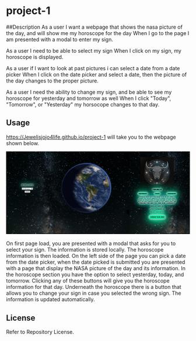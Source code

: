# project-1

##Description
As a user I want a webpage that shows the nasa picture of the day, and will show me my horoscope for the day
When I go to the page I am presented with a modal to enter my sign.

As a user I need to be able to select my sign
When I click on my sign, my horoscope is displayed.

As a user if I want to look at past pictures i can select a date from a date picker
When I click on the date picker and select a date, then the picture of the day changes to the proper picture.

As a user I need the ability to change my sign, and be able to see my horoscope for yesterday and tomorrow as well
When I click "Today", "Tomorrow", or "Yesterday" my horsocope changes to that day.

## Usage
https://Jewelisjojo4life.github.io/project-1
will take you to the webpage shown below.

![Team 7 Project 1](assets/images/readme-screenshot.png)

On first page load, you are presented with a modal that asks for you to select your sign. The information is stored locally. The horoscope information is then loaded. On the left side of the page you can pick a date from the date picker, when the date picked is submitted you are presented with a page that display the NASA picture of the day and its information. In the horoscope section you have the option to select yesterday, today, and tomorrow. Clicking any of these buttons will give you the horoscope information for that day. Underneath the horoscope there is a button that allows you to change your sign in case you selected the wrong sign. The information is updated automatically.

## License

Refer to Repository License.

